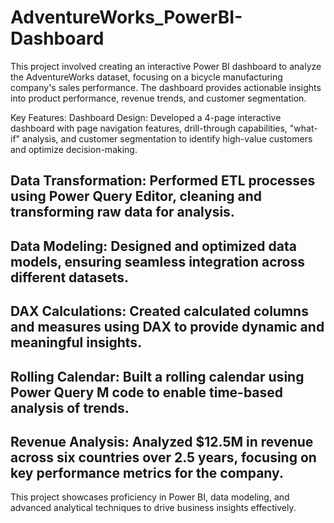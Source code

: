 # AdventureWorks_PowerBI-Dashboard
This project involved creating an interactive Power BI dashboard to analyze the AdventureWorks dataset, focusing on a bicycle manufacturing company's sales performance. The dashboard provides actionable insights into product performance, revenue trends, and customer segmentation.

Key Features:
Dashboard Design: Developed a 4-page interactive dashboard with page navigation features, drill-through capabilities, "what-if" analysis, and customer segmentation to identify high-value customers and optimize decision-making.
## Data Transformation: Performed ETL processes using Power Query Editor, cleaning and transforming raw data for analysis.
## Data Modeling: Designed and optimized data models, ensuring seamless integration across different datasets.
## DAX Calculations: Created calculated columns and measures using DAX to provide dynamic and meaningful insights.
## Rolling Calendar: Built a rolling calendar using Power Query M code to enable time-based analysis of trends.
## Revenue Analysis: Analyzed $12.5M in revenue across six countries over 2.5 years, focusing on key performance metrics for the company.

This project showcases proficiency in Power BI, data modeling, and advanced analytical techniques to drive business insights effectively.
